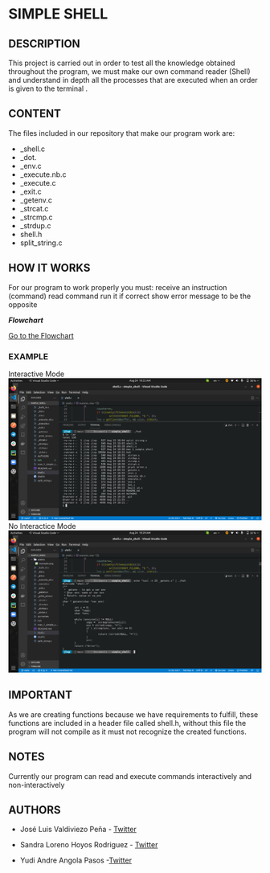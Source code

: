 # SIMPLE SHELL

## DESCRIPTION

This project is carried out in order to test all the knowledge obtained throughout the program, we must make our own command reader (Shell) and understand in depth all the processes that are executed when an order is given to the terminal .

## CONTENT

The files included in our repository that make our program work are:

* _shell.c
* _dot.
* _env.c
* _execute.nb.c
* _execute.c
* _exit.c
* _getenv.c
* _strcat.c
* _strcmp.c
* _strdup.c
* shell.h
* split_string.c

## HOW IT WORKS

For our program to work properly you must:
receive an instruction (command)
read command
run it if correct
show error message to be the opposite

***Flowchart***

<a href="https://lucid.app/lucidchart/invitations/accept/inv_4ad6d552-fc91-420d-a975-f05d395129fb" target="blank"> Go to the Flowchart</a>

### EXAMPLE
Interactive Mode
![interactive](https://github.com/joseluis-max/simple_shell/blob/main/statics/example.png)
No Interactice Mode
![no interactive](https://github.com/joseluis-max/simple_shell/blob/main/statics/Example2.png)

## IMPORTANT

As we are creating functions because we have requirements to fulfill, these functions are included in a header file called shell.h, without this file the program will not compile as it must not recognize the created functions.

## NOTES
Currently our program can read and execute commands interactively and non-interactively
## AUTHORS
* José Luis Valdiviezo Peña - [Twitter](https://twitter.com/josepadre30)

* Sandra Loreno Hoyos Rodriguez - [Twitter](https://twitter.com/Sandra74398130)

* Yudi Andre Angola Pasos -[Twitter](https://twitter.com/andrea_angola)